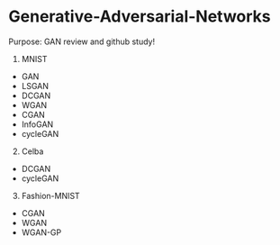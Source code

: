 # Generative-Adversarial-Networks


Purpose: GAN review and github study!
1. MNIST
 - GAN
 - LSGAN
 - DCGAN
 - WGAN
 - CGAN
 - InfoGAN
 - cycleGAN
 
2. Celba
 - DCGAN
 - cycleGAN
 
3. Fashion-MNIST
 - CGAN
 - WGAN
 - WGAN-GP
